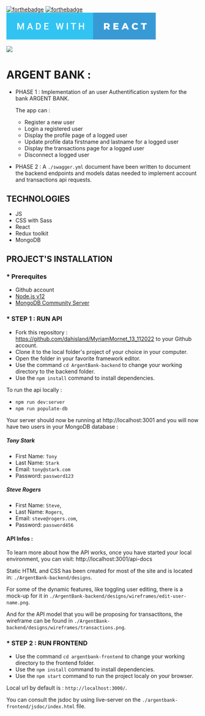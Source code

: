 [![forthebadge](https://forthebadge.com/images/badges/made-with-javascript.svg)](https://forthebadge.com)
[![forthebadge](https://forthebadge.com/images/badges/uses-css.svg)](https://forthebadge.com)
[![forthebadge](./readme-assets/made-with-react.svg)](https://forthebadge.com)
<br/>

<div id="header" align="left">
  <img src="./sportsee/src/assets/logo.svg" width="200"/>
</div>

# ARGENT BANK :

- PHASE 1 :
  Implementation of an user Authentification system for the bank ARGENT BANK.

  The app can :

  - Register a new user
  - Login a registered user
  - Display the profile page of a logged user
  - Update profile data firstname and lastname for a logged user
  - Display the transactions page for a logged user
  - Disconnect a logged user

- PHASE 2 :
  A `./swagger.yml` document have been written to document the backend endpoints and models datas needed to implement account and transactions api requests.

## TECHNOLOGIES

- JS
- CSS with Sass
- React
- Redux toolkit
- MongoDB

## PROJECT'S INSTALLATION

### \* Prerequites

- Github account
- [Node.js v12](https://nodejs.org/en/)
- [MongoDB Community Server](https://www.mongodb.com/try/download/community)

### \* STEP 1 : RUN API

- Fork this repository : https://github.com/dahisland/MyriamMornet_13_112022 to your Github account.
- Clone it to the local folder's project of your choice in your computer.
- Open the folder in your favorite framework editor.
- Use the command `cd ArgentBank-backend` to change your working directory to the backend folder.
- Use the `npm install` command to install dependencies.

To run the api locally :

- `npm run dev:server`
- `npm run populate-db`

Your server should now be running at http://localhost:3001 and you will now have two users in your MongoDB database :

##### Tony Stark

- First Name: `Tony`
- Last Name: `Stark`
- Email: `tony@stark.com`
- Password: `password123`

##### Steve Rogers

- First Name: `Steve`,
- Last Name: `Rogers`,
- Email: `steve@rogers.com`,
- Password: `password456`

#### API Infos :

To learn more about how the API works, once you have started your local environment, you can visit: http://localhost:3001/api-docs

Static HTML and CSS has been created for most of the site and is located in: `./ArgentBank-backend/designs`.

For some of the dynamic features, like toggling user editing, there is a mock-up for it in `./ArgentBank-backend/designs/wireframes/edit-user-name.png`.

And for the API model that you will be proposing for transactitons, the wireframe can be found in `./ArgentBank-backend/designs/wireframes/transactions.png`.

### \* STEP 2 : RUN FRONTEND

- Use the command `cd argentbank-frontend` to change your working directory to the frontend folder.
- Use the `npm install` command to install dependencies.
- Use the `npm start` command to run the project localy on your browser.

Local url by default is : `http://localhost:3000/`.

You can consult the jsdoc by using live-server on the `./argentbank-frontend/jsdoc/index.html` file.

